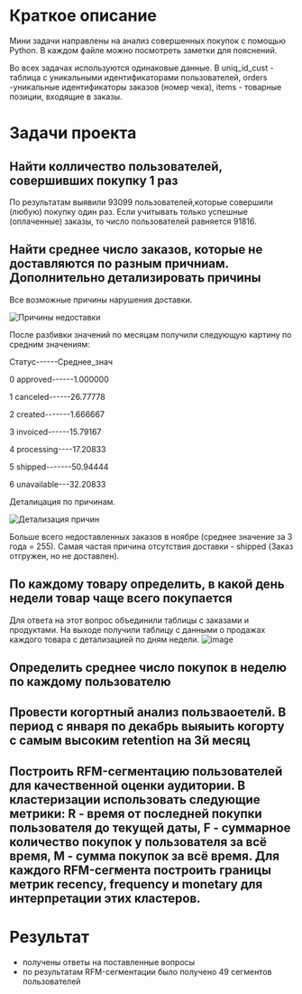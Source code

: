 # Краткое описание
Мини задачи направлены на анализ совершенных покупок с помощью Python. В каждом файле можно посмотреть заметки для пояснений.

Во всех задачах используются одинаковые данные. В uniq_id_cust - таблица с уникальными идентификаторами пользователей, orders -уникальные идентификаторы заказов (номер чека), items - товарные позиции, входящие в заказы.

# Задачи проекта

## Найти колличество пользователей, совершивших покупку 1 раз

По результатам выявили 93099 пользователей,которые совершили (любую) покупку один раз. Если учитывать только успешные (оплаченные) заказы, то число пользователей равняется 91816.

## Найти среднее число заказов, которые не доставляются по разным причниам. Дополнительно детализировать причины

Все возможные причины нарушения доставки.

![Причины недоставки](https://user-images.githubusercontent.com/100629361/205737139-5ab0b25b-1022-48f8-816b-6068bcc1fe7a.PNG)

После разбивки значений по месяцам получили следующую картину по средним значениям:

Статус------Среднее_знач

0	approved------1.000000

1	canceled------26.77778

2	created-------1.666667

3	invoiced------15.79167

4	processing----17.20833

5	shipped-------50.94444

6	unavailable---32.20833

Деталицация по причинам.

![Детализация причин](https://user-images.githubusercontent.com/100629361/205738048-642bd5ed-606f-45c8-8e0c-5e61af888d8f.PNG)

Больше всего недоставленных заказов в ноябре (среднее значение за 3 года = 255).
Самая частая причина отсутствия доставки - shipped (Заказ отгружен, но не доставлен).

## По каждому товару определить, в какой день недели товар чаще всего покупается

Для ответа на этот вопрос объединили таблицы с заказами и продуктами.
На выходе получили таблицу с данными о продажах каждого товара с детализацией по дням недели.
![image](https://user-images.githubusercontent.com/100629361/205740378-a457c175-258a-4c86-95e4-f775b5ed06e0.png)



## Определить среднее число покупок в неделю по каждому пользователю
## Провести когортный анализ пользваоетелй. В период с января по декабрь выяыить когорту с самым высоким retention на 3й месяц
## Построить RFM-сегментацию пользователей для качественной оценки аудитории. В кластеризации использовать следующие метрики: R - время от последней покупки пользователя до текущей даты, F - суммарное количество покупок у пользователя за всё время, M - сумма покупок за всё время. Для каждого RFM-сегмента построить границы метрик recency, frequency и monetary для интерпретации этих кластеров.

# Результат

- получены ответы на поставленные вопросы
- по результатам RFM-сегментации было получено 49 сегментов пользователей

